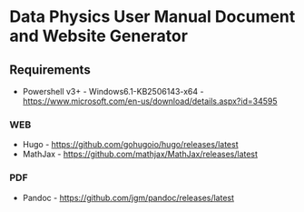# Data Physics User Manual Document and Website Generator

## Requirements
- Powershell v3+ - Windows6.1-KB2506143-x64 - https://www.microsoft.com/en-us/download/details.aspx?id=34595

### WEB
- Hugo - https://github.com/gohugoio/hugo/releases/latest
- MathJax - https://github.com/mathjax/MathJax/releases/latest

### PDF
- Pandoc - https://github.com/jgm/pandoc/releases/latest
